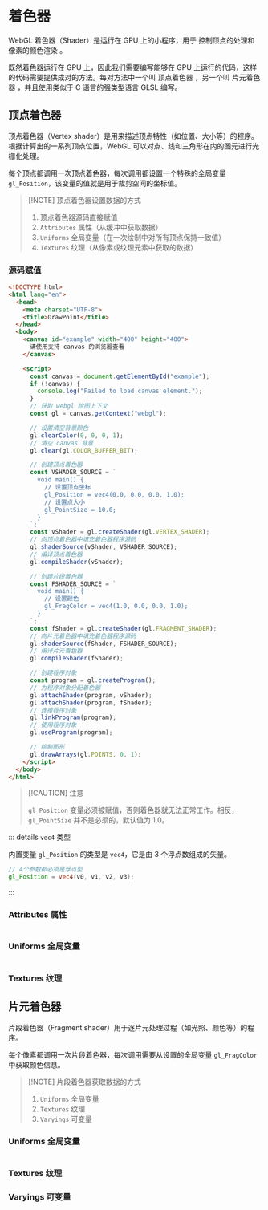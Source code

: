 # 着色器

WebGL 着色器（Shader）是运行在 GPU 上的小程序，用于 <span class="marker-text-highlight"> 控制顶点的处理和像素的颜色渲染 </span>。

既然着色器运行在 GPU 上，因此我们需要编写能够在 GPU 上运行的代码，这样的代码需要提供成对的方法。每对方法中一个叫 <span class="marker-text-highlight"> 顶点着色器 </span>，另一个叫 <span class="marker-text-highlight"> 片元着色器 </span>，并且使用类似于 C 语言的强类型语言 GLSL 编写。



## 顶点着色器

顶点着色器（Vertex shader）是用来描述顶点特性（如位置、大小等）的程序。根据计算出的一系列顶点位置，WebGL 可以对点、线和三角形在内的图元进行光栅化处理。

每个顶点都调用一次顶点着色器，每次调用都设置一个特殊的全局变量 `gl_Position`，该变量的值就是用于裁剪空间的坐标值。

> [!NOTE] 顶点着色器设置数据的方式 
>
> 1. 顶点着色器源码直接赋值
> 2. `Attributes` 属性（从缓冲中获取数据）
> 3. `Uniforms` 全局变量（在一次绘制中对所有顶点保持一致值）
> 4. `Textures` 纹理（从像素或纹理元素中获取的数据）



### 源码赋值

```html {26-38}
<!DOCTYPE html>
<html lang="en">
  <head>
    <meta charset="UTF-8">
    <title>DrawPoint</title>
  </head>
  <body>
    <canvas id="example" width="400" height="400">
      请使用支持 canvas 的浏览器查看
    </canvas>

    <script>
      const canvas = document.getElementById("example");
      if (!canvas) {
        console.log("Failed to load canvas element.");
      }
      // 获取 webgl 绘图上下文
      const gl = canvas.getContext("webgl");

      // 设置清空背景颜色
      gl.clearColor(0, 0, 0, 1);
      // 清空 canvas 背景
      gl.clear(gl.COLOR_BUFFER_BIT);

      // 创建顶点着色器
      const VSHADER_SOURCE = `
        void main() {
          // 设置顶点坐标
          gl_Position = vec4(0.0, 0.0, 0.0, 1.0);
          // 设置点大小
          gl_PointSize = 10.0;
        }
      `;
      const vShader = gl.createShader(gl.VERTEX_SHADER);
      // 向顶点着色器中填充着色器程序源码
      gl.shaderSource(vShader, VSHADER_SOURCE);
      // 编译顶点着色器
      gl.compileShader(vShader);

      // 创建片段着色器
      const FSHADER_SOURCE = `
        void main() {
          // 设置颜色
          gl_FragColor = vec4(1.0, 0.0, 0.0, 1.0);
        }
      `;
      const fShader = gl.createShader(gl.FRAGMENT_SHADER);
      // 向片元着色器中填充着色器程序源码
      gl.shaderSource(fShader, FSHADER_SOURCE);
      // 编译片元着色器
      gl.compileShader(fShader);

      // 创建程序对象
      const program = gl.createProgram();
      // 为程序对象分配着色器
      gl.attachShader(program, vShader);
      gl.attachShader(program, fShader);
      // 连接程序对象
      gl.linkProgram(program);
      // 使用程序对象
      gl.useProgram(program);

      // 绘制图形
      gl.drawArrays(gl.POINTS, 0, 1);
    </script>
  </body>
</html>
```

> [!CAUTION] 注意
>
> `gl_Position` 变量必须被赋值，否则着色器就无法正常工作。相反，`gl_PointSize` 并不是必须的，默认值为 1.0。



::: details `vec4` 类型

内置变量 `gl_Position` 的类型是 `vec4`，它是由 3 个浮点数组成的矢量。

```glsl
// 4个参数都必须是浮点型
gl_Position = vec4(v0, v1, v2, v3);
```





:::



### Attributes 属性

```glsl

```



### Uniforms 全局变量

```html
```



### Textures 纹理





## 片元着色器

片段着色器（Fragment shader）用于逐片元处理过程（如光照、颜色等）的程序。

每个像素都调用一次片段着色器，每次调用需要从设置的全局变量 `gl_FragColor` 中获取颜色信息。

> [!NOTE] 片段着色器获取数据的方式
>
> 1. `Uniforms` 全局变量
> 2. `Textures` 纹理
> 3. `Varyings` 可变量



### Uniforms 全局变量

```html {26-38}

```









### Textures 纹理

 

### Varyings 可变量

